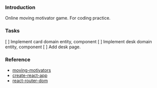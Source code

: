 ### Introduction
Online moving motivator game.
For coding practice.

### Tasks
[ ] Implement card domain entity, component
[ ] Implement desk domain entity, component
[ ] Add desk page.

### Reference
* [moving-motivators](https://management30.com/practice/moving-motivators/)
* [create-react-app](https://create-react-app.dev/)
* [react-router-dom](https://reactrouter.com/web/guides/quick-start)